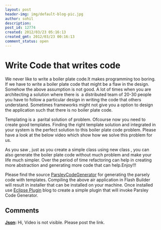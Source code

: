 ```yaml
---
layout: post
header-img: img/default-blog-pic.jpg
author: sohil
description: 
post_id: 12774
created: 2012/03/23 05:16:13
created_gmt: 2012/03/23 00:16:13
comment_status: open
---
```


# Write Code that writes code

We never like to write a boiler plate code.It makes programming too boring. If we have to write a boiler plate code that might be a flaw in the design. Somehow the above assumption is not good. A lot of times when you are architecting a solution where there is  a distributed team of 20-30 people you have to follow a particular design in writing the code that others understand. Sometimes frameworks might not give you a option to design the application such that there is no boiler plate code.

  


Templating is a  parital solution of problem. Ofcourse now you need to create good templates. Finding the right template solution and integrated in your system is the perfect solution to this boiler plate code problem. Please have a look at the below video which show how we solve this problem for us.

As you saw , just as you create a simple class using new class , you can also generate the boiler plate code without much problem and make your life much simpler. Over the period of time refactoring can help in creating more abstraction and generating more code that can help.Enjoy!!!

Please find the source [ParsleyCodeGenerator][1] for generating the parsely code with templates. Compiling the above air application in Flash Builder will result in installer that can be installed on your machine. Once installed use [Eclipse Plugin][2] blog to create a simple plugin that will invoke Parsley Code Generator.

   [1]: http://xebee.xebia.in/wp-content/uploads/2012/03/ParsleyCodeGenerator.zip
   [2]: http://www.vogella.com/articles/EclipsePlugIn/article.html#contribute_packageexplorer

## Comments

**[Json](#8549 "2012-04-23 11:58:10"):** Hi, Video is not visible. Please post the link.

